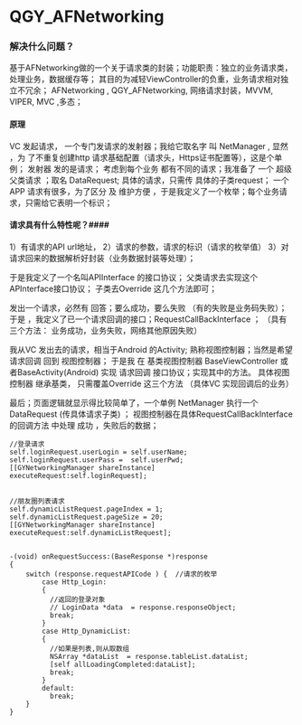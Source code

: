 # QGY_AFNetworking
### 解决什么问题？ ###
基于AFNetworking做的一个关于请求类的封装；功能职责：独立的业务请求类，处理业务，数据缓存等； 其目的为减轻ViewController的负重，业务请求相对独立不冗余；  AFNetworking , QGY_AFNetworking,  网络请求封装，MVVM, VIPER, MVC ,多态；

#### 原理 ####
VC 发起请求， 一个专门发请求的发射器；我给它取名字 叫 NetManager , 显然 ，为 了不重复创建http 请求基础配置（请求头，Https证书配置等），这是个单例；
发射器 发的是请求； 考虑到每个业务 都有不同的请求；我准备了 一个 超级父类请求 ；取名 DataRequest; 具体的请求，只需传 具体的子类request；
一个APP 请求有很多，为了区分 及 维护方便 ，于是我定义了一个枚举；每个业务请求，只需给它表明一个标识；

#### 请求具有什么特性呢？####
1）有请求的API url地址，
2）请求的参数，请求的标识（请求的枚举值）
3）对请求回来的数据解析好封装（业务数据封装等处理）；

于是我定义了一个名叫APIInterface 的接口协议； 父类请求去实现这个APInterface接口协议； 子类去Override 这几个方法即可；

发出一个请求，必然有 回答；要么成功，要么失败 （有的失败是业务码失败）； 于是 ，我定义了已一个请求回调的接口；RequestCallBackInterface ； （具有三个方法： 业务成功，业务失败，网络其他原因失败）

我从VC 发出去的请求，相当于Android 的Activity; 熟称视图控制器；当然是希望请求回调 回到 视图控制器；
于是我 在 基类视图控制器 BaseViewController 或者BaseActivity(Android) 实现 请求回调 接口协议；实现其中的方法。
具体视图控制器 继承基类， 只需覆盖Override 这三个方法 （具体VC 实现回调后的业务）

最后；页面逻辑就显示得比较简单了，一个单例 NetManager 执行一个 DataRequest (传具体请求子类) ； 视图控制器在具体RequestCallBackInterface 的回调方法 中处理 成功 ，失败后的数据；
```
//登录请求
self.loginRequest.userLogin = self.userName;
self.loginRequest.userPass =  self.userPwd;
[[GYNetworkingManager shareInstance] executeRequest:self.loginRequest];


//朋友圈列表请求
self.dynamicListRequest.pageIndex = 1;
self.dynamicListRequest.pageSize = 20;
[[GYNetworkingManager shareInstance] executeRequest:self.dynamicListRequest];


-(void) onRequestSuccess:(BaseResponse *)response
{
    switch (response.requestAPICode ) {  //请求的枚举
        case Http_Login:
        {
          //返回的登录对象
          // LoginData *data  = response.responseObject;
          break;
        }
        case Http_DynamicList:
        {
          //如果是列表,则从取数组
          NSArray *dataList  = response.tableList.dataList;
          [self allLoadingCompleted:dataList];
          break;
        }
        default:
          break;
    }
}
```

